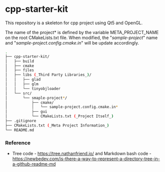 ﻿cpp-starter-kit
==================

This repository is a skeleton for cpp project using Qt5 and OpenGL.

The name of the project* is defined by the variable META_PROJECT_NAME on the root CMakeLists.txt file. When modified, the "_sample-project_" name and  "_sample-project.config.cmake.in_" will be update accordingly.

```bash
.
├── cpp-starter-kit/
│   ├── build
│   ├── cmake
│   ├── files
│   ├── libs (_Third Party Libraries_)/
│   │   ├── glad
│   │   ├── glm
│   │   └── tinyobjloader
│   └── src/
│       └── smaple-project*/
│           ├── cmake/
│           │   └── sample-project.config.cmake.in*
│           ├── gui
│           └── CMakeLists.txt (_Project Itself_)
├── .gitignore
├── CMakeLists.txt (_Meta Project Information_)
└── README.md
```

### Reference
- Tree code -  https://tree.nathanfriend.io/ and Markdown bash code - https://newbedev.com/is-there-a-way-to-represent-a-directory-tree-in-a-github-readme-md
